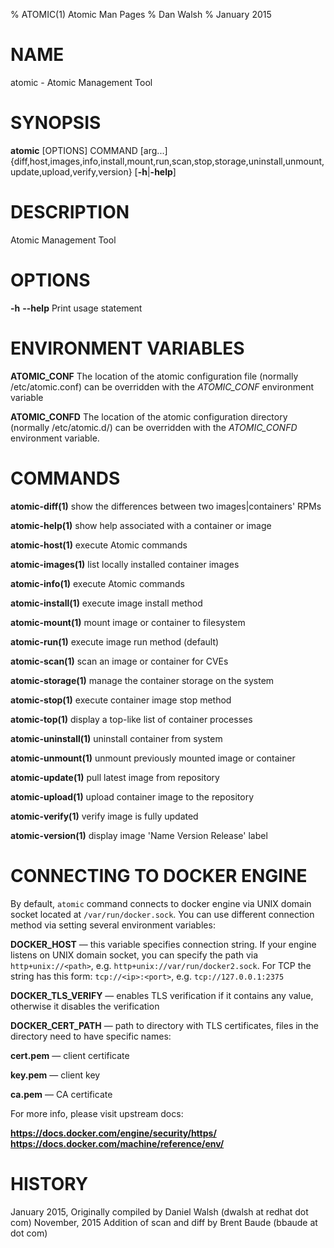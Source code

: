 % ATOMIC(1) Atomic Man Pages
% Dan Walsh
% January 2015
# NAME
atomic \- Atomic Management Tool

# SYNOPSIS
**atomic** [OPTIONS] COMMAND [arg...]
  {diff,host,images,info,install,mount,run,scan,stop,storage,uninstall,unmount,update,upload,verify,version}
[**-h**|**-help**]

# DESCRIPTION
Atomic Management Tool

# OPTIONS
**-h** **--help**
  Print usage statement
# ENVIRONMENT VARIABLES

**ATOMIC_CONF** The location of the atomic configuration file (normally /etc/atomic.conf) can be
overridden with the _ATOMIC_CONF_ environment variable

**ATOMIC_CONFD** The location of the atomic configuration directory (normally /etc/atomic.d/) can be
overridden with the _ATOMIC_CONFD_ environment variable.

# COMMANDS
**atomic-diff(1)**
show the differences between two images|containers' RPMs

**atomic-help(1)**
show help associated with a container or image

**atomic-host(1)**
execute Atomic commands

**atomic-images(1)**
list locally installed container images

**atomic-info(1)**
execute Atomic commands

**atomic-install(1)**
execute image install method

**atomic-mount(1)**
mount image or container to filesystem

**atomic-run(1)**
execute image run method (default)

**atomic-scan(1)**
scan an image or container for CVEs

**atomic-storage(1)**
manage the container storage on the system

**atomic-stop(1)**
execute container image stop method

**atomic-top(1)**
display a top-like list of container processes

**atomic-uninstall(1)**
uninstall container from system

**atomic-unmount(1)**
unmount previously mounted image or container

**atomic-update(1)**
pull latest image from repository

**atomic-upload(1)**
upload container image to the repository

**atomic-verify(1)**
verify image is fully updated

**atomic-version(1)**
display image 'Name Version Release' label


# CONNECTING TO DOCKER ENGINE

By default, `atomic` command connects to docker engine via UNIX domain socket
located at `/var/run/docker.sock`. You can use different connection method via
setting several environment variables:

**DOCKER_HOST** — this variable specifies connection string. If your engine
listens on UNIX domain socket, you can specify the path via
`http+unix://<path>`, e.g. `http+unix://var/run/docker2.sock`. For TCP the
string has this form: `tcp://<ip>:<port>`, e.g. `tcp://127.0.0.1:2375`

**DOCKER_TLS_VERIFY** — enables TLS verification if it contains any value,
otherwise it disables the verification

**DOCKER_CERT_PATH** — path to directory with TLS certificates, files in the
directory need to have specific names:

**cert.pem** — client certificate

**key.pem** — client key

**ca.pem** — CA certificate

For more info, please visit upstream docs:

**https://docs.docker.com/engine/security/https/**  
**https://docs.docker.com/machine/reference/env/**


# HISTORY
January 2015, Originally compiled by Daniel Walsh (dwalsh at redhat dot com)
November, 2015 Addition of scan and diff by Brent Baude (bbaude at dot com)

